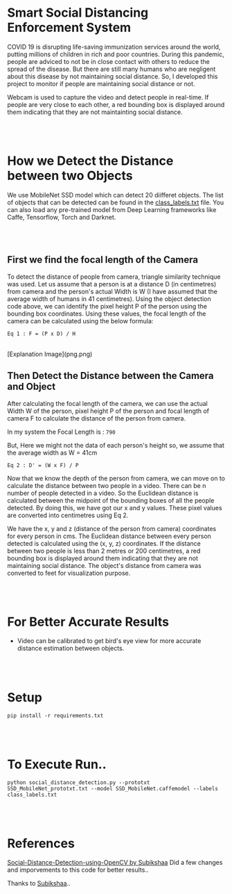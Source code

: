 # Smart Social Distancing Enforcement System

COVID 19 is disrupting life-saving immunization services around the world, putting millions of children  in rich and poor countries. During this pandemic, people are adviced to not be in close contact with others to reduce the spread of the disease. But there are still many humans who are negligent about this disease by not maintaining social distance. So, I developed this project to monitor if people are maintaining social distance or not.

Webcam is used to capture the video and detect people in real-time. If people are very close to each other, a red bounding box is displayed around them indicating that they are not maintainting social distance.

<br/><br/>

# How we Detect the Distance between two Objects

We use MobileNet SSD model which can detect 20 diifferet objects. The list of objects that can be detected can be found in the [class_labels.txt](class_labels.txt) file. You can also load any pre-trained model from Deep Learning frameworks like Caffe, Tensorflow, Torch and Darknet.

<br/><br/>

## First we find the focal length of the Camera

To detect the distance of people from camera, triangle similarity technique was used. Let us assume that a person is at a distance D (in centimetres) from camera and the person's actual Width is W (I have assumed that the average width of humans in 41 centimetres). Using the object detection code above, we can identify the pixel height P of the person using the bounding box coordinates. Using these values, the focal length of the camera can be calculated using the below formula:

```
Eq 1 : F = (P x D) / H
```

<br/>
[Explanation Image](png.png)
<br/>

## Then Detect the Distance between the Camera and Object

After calculating the focal length of the camera, we can use the actual Width W of the person, pixel height P of the person and focal length of camera F to calculate the distance of the person from camera.

In my system the Focal Length is :  `790`

But, Here we might not the data of each person's height so, we assume that the average width as  W = 41cm 

```
Eq 2 : D' = (W x F) / P
```

Now that we know the depth of the person from camera, we can move on to calculate the distance between two people in a video. There can be n number of people detected in a video. So the Euclidean distance is calculated between the midpoint of the bounding boxes of all the people detected. By doing this, we have got our x and y values. These pixel values are converted into centimetres using Eq 2.

We have the x, y and z (distance of the person from camera) coordinates for every person in cms. The Euclidean distance between every person detected is calculated using the (x, y, z) coordinates. If the distance between two people is less than 2 metres or 200 centimetres, a red bounding box is displayed around them indicating that they are not maintaining social distance. The object's distance from camera was converted to feet for visualization purpose.

<br/><br/>

# For Better Accurate Results 
* Video can be calibrated to get bird's eye view for more accurate distance estimation between objects.

<br/><br/>

# Setup 
```
pip install -r requirements.txt
```

<br/><br/>

# To Execute Run..
```
python social_distance_detection.py --prototxt SSD_MobileNet_prototxt.txt --model SSD_MobileNet.caffemodel --labels class_labels.txt
```

<br/><br/>

# References
[Social-Distance-Detection-using-OpenCV by Subikshaa](https://github.com/Subikshaa/Social-Distance-Detection-using-OpenCV) Did a few changes and imporvements to this code for better results..

Thanks to [Subikshaa](https://github.com/Subikshaa)..

